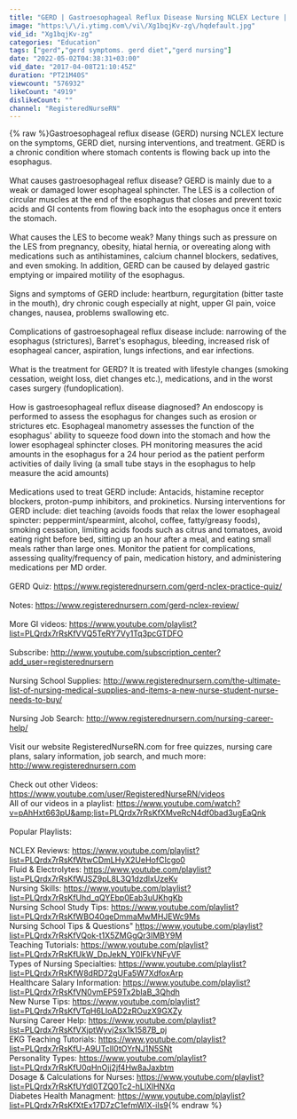 ```yaml
---
title: "GERD | Gastroesophageal Reflux Disease Nursing NCLEX Lecture | Symptoms and Treatment"
image: "https:\/\/i.ytimg.com\/vi\/Xg1bqjKv-zg\/hqdefault.jpg"
vid_id: "Xg1bqjKv-zg"
categories: "Education"
tags: ["gerd","gerd symptoms. gerd diet","gerd nursing"]
date: "2022-05-02T04:38:31+03:00"
vid_date: "2017-04-08T21:10:45Z"
duration: "PT21M40S"
viewcount: "576932"
likeCount: "4919"
dislikeCount: ""
channel: "RegisteredNurseRN"
---
```

{% raw %}Gastroesophageal reflux disease (GERD) nursing NCLEX lecture on the symptoms, GERD diet, nursing interventions, and treatment. GERD is a chronic condition where stomach contents is flowing back up into the esophagus. <br /><br />What causes gastroesophageal reflux disease? GERD is mainly due to a weak or damaged lower esophageal sphincter. The LES is a collection of circular muscles at the end of the esophagus that closes and prevent toxic acids and GI contents from flowing back into the esophagus once it enters the stomach. <br /><br />What causes the LES to become weak? Many things such as pressure on the LES from pregnancy, obesity, hiatal hernia, or overeating along with medications such as antihistamines, calcium channel blockers, sedatives, and even smoking. In addition, GERD can be caused by delayed gastric emptying or impaired motility of the esophagus.<br /><br />Signs and symptoms of GERD include: heartburn, regurgitation (bitter taste in the mouth), dry chronic cough especially at night, upper GI pain, voice changes, nausea, problems swallowing etc. <br /><br />Complications of gastroesophageal reflux disease include: narrowing of the esophagus (strictures), Barret's esophagus, bleeding, increased risk of esophageal cancer, aspiration, lungs infections, and ear infections. <br /><br />What is the treatment for GERD? It is treated with lifestyle changes (smoking cessation, weight loss, diet changes etc.), medications, and in the worst cases surgery (fundoplication).<br /><br />How is gastroesophageal reflux disease diagnosed? An endoscopy is performed to assess the esophagus for changes such as erosion or strictures etc. Esophageal manometry assesses the function of the esophagus' ability to squeeze food down into the stomach and how the lower esophageal sphincter closes. PH monitoring measures the acid amounts in the esophagus for a 24 hour period as the patient perform activities of daily living (a small tube stays in the esophagus to help measure the acid amounts)<br /><br />Medications used to treat GERD include: Antacids, histamine receptor blockers, proton-pump inhibitors, and prokinetics. Nursing interventions for GERD include: diet teaching (avoids foods that relax the lower esophageal spincter: peppermint/spearmint, alcohol, coffee, fatty/greasy foods), smoking cessation, limiting acids foods such as citrus and tomatoes, avoid eating right before bed, sitting up an hour after a meal, and eating small meals rather than large ones. Monitor the patient for complications, assessing quality/frequency of pain, medication history, and administering medications per MD order. <br /><br />GERD Quiz: <a rel="nofollow" target="blank" href="https://www.registerednursern.com/gerd-nclex-practice-quiz/">https://www.registerednursern.com/gerd-nclex-practice-quiz/</a><br /><br />Notes: <a rel="nofollow" target="blank" href="https://www.registerednursern.com/gerd-nclex-review/">https://www.registerednursern.com/gerd-nclex-review/</a><br /><br />More GI videos: <a rel="nofollow" target="blank" href="https://www.youtube.com/playlist?list=PLQrdx7rRsKfVVQ5TeRY7Vy1Tq3pcGTDFO">https://www.youtube.com/playlist?list=PLQrdx7rRsKfVVQ5TeRY7Vy1Tq3pcGTDFO</a><br /><br />Subscribe: <a rel="nofollow" target="blank" href="http://www.youtube.com/subscription_center?add_user=registerednursern">http://www.youtube.com/subscription_center?add_user=registerednursern</a><br /><br />Nursing School Supplies: <a rel="nofollow" target="blank" href="http://www.registerednursern.com/the-ultimate-list-of-nursing-medical-supplies-and-items-a-new-nurse-student-nurse-needs-to-buy/">http://www.registerednursern.com/the-ultimate-list-of-nursing-medical-supplies-and-items-a-new-nurse-student-nurse-needs-to-buy/</a><br /><br />Nursing Job Search: <a rel="nofollow" target="blank" href="http://www.registerednursern.com/nursing-career-help/">http://www.registerednursern.com/nursing-career-help/</a><br /><br />Visit our website RegisteredNurseRN.com for free quizzes, nursing care plans, salary information, job search, and much more: <a rel="nofollow" target="blank" href="http://www.registerednursern.com">http://www.registerednursern.com</a><br /><br />Check out other Videos: <a rel="nofollow" target="blank" href="https://www.youtube.com/user/RegisteredNurseRN/videos">https://www.youtube.com/user/RegisteredNurseRN/videos</a><br />All of our videos in a playlist: <a rel="nofollow" target="blank" href="https://www.youtube.com/watch?v=pAhHxt663pU&amp;list=PLQrdx7rRsKfXMveRcN4df0bad3ugEaQnk">https://www.youtube.com/watch?v=pAhHxt663pU&amp;list=PLQrdx7rRsKfXMveRcN4df0bad3ugEaQnk</a><br /><br />Popular Playlists:<br /><br />NCLEX Reviews: <a rel="nofollow" target="blank" href="https://www.youtube.com/playlist?list=PLQrdx7rRsKfWtwCDmLHyX2UeHofCIcgo0">https://www.youtube.com/playlist?list=PLQrdx7rRsKfWtwCDmLHyX2UeHofCIcgo0</a><br />Fluid &amp; Electrolytes: <a rel="nofollow" target="blank" href="https://www.youtube.com/playlist?list=PLQrdx7rRsKfWJSZ9pL8L3Q1dzdlxUzeKv">https://www.youtube.com/playlist?list=PLQrdx7rRsKfWJSZ9pL8L3Q1dzdlxUzeKv</a><br />Nursing Skills: <a rel="nofollow" target="blank" href="https://www.youtube.com/playlist?list=PLQrdx7rRsKfUhd_qQYEbp0Eab3uUKhgKb">https://www.youtube.com/playlist?list=PLQrdx7rRsKfUhd_qQYEbp0Eab3uUKhgKb</a><br />Nursing School Study Tips: <a rel="nofollow" target="blank" href="https://www.youtube.com/playlist?list=PLQrdx7rRsKfWBO40qeDmmaMwMHJEWc9Ms">https://www.youtube.com/playlist?list=PLQrdx7rRsKfWBO40qeDmmaMwMHJEWc9Ms</a><br />Nursing School Tips &amp; Questions&quot; <a rel="nofollow" target="blank" href="https://www.youtube.com/playlist?list=PLQrdx7rRsKfVQok-t1X5ZMGgQr3IMBY9M">https://www.youtube.com/playlist?list=PLQrdx7rRsKfVQok-t1X5ZMGgQr3IMBY9M</a><br />Teaching Tutorials: <a rel="nofollow" target="blank" href="https://www.youtube.com/playlist?list=PLQrdx7rRsKfUkW_DpJekN_Y0lFkVNFyVF">https://www.youtube.com/playlist?list=PLQrdx7rRsKfUkW_DpJekN_Y0lFkVNFyVF</a><br />Types of Nursing Specialties: <a rel="nofollow" target="blank" href="https://www.youtube.com/playlist?list=PLQrdx7rRsKfW8dRD72gUFa5W7XdfoxArp">https://www.youtube.com/playlist?list=PLQrdx7rRsKfW8dRD72gUFa5W7XdfoxArp</a><br />Healthcare Salary Information: <a rel="nofollow" target="blank" href="https://www.youtube.com/playlist?list=PLQrdx7rRsKfVN0vmEP59Tx2bIaB_3Qhdh">https://www.youtube.com/playlist?list=PLQrdx7rRsKfVN0vmEP59Tx2bIaB_3Qhdh</a><br />New Nurse Tips: <a rel="nofollow" target="blank" href="https://www.youtube.com/playlist?list=PLQrdx7rRsKfVTqH6LIoAD2zROuzX9GXZy">https://www.youtube.com/playlist?list=PLQrdx7rRsKfVTqH6LIoAD2zROuzX9GXZy</a><br />Nursing Career Help: <a rel="nofollow" target="blank" href="https://www.youtube.com/playlist?list=PLQrdx7rRsKfVXjptWyvj2sx1k1587B_pj">https://www.youtube.com/playlist?list=PLQrdx7rRsKfVXjptWyvj2sx1k1587B_pj</a><br />EKG Teaching Tutorials: <a rel="nofollow" target="blank" href="https://www.youtube.com/playlist?list=PLQrdx7rRsKfU-A9UTclI0tOYrNJ1N5SNt">https://www.youtube.com/playlist?list=PLQrdx7rRsKfU-A9UTclI0tOYrNJ1N5SNt</a><br />Personality Types: <a rel="nofollow" target="blank" href="https://www.youtube.com/playlist?list=PLQrdx7rRsKfU0qHnOjj2jf4Hw8aJaxbtm">https://www.youtube.com/playlist?list=PLQrdx7rRsKfU0qHnOjj2jf4Hw8aJaxbtm</a><br />Dosage &amp; Calculations for Nurses: <a rel="nofollow" target="blank" href="https://www.youtube.com/playlist?list=PLQrdx7rRsKfUYdl0TZQ0Tc2-hLlXlHNXq">https://www.youtube.com/playlist?list=PLQrdx7rRsKfUYdl0TZQ0Tc2-hLlXlHNXq</a><br />Diabetes Health Managment: <a rel="nofollow" target="blank" href="https://www.youtube.com/playlist?list=PLQrdx7rRsKfXtEx17D7zC1efmWIX-iIs9">https://www.youtube.com/playlist?list=PLQrdx7rRsKfXtEx17D7zC1efmWIX-iIs9</a>{% endraw %}
